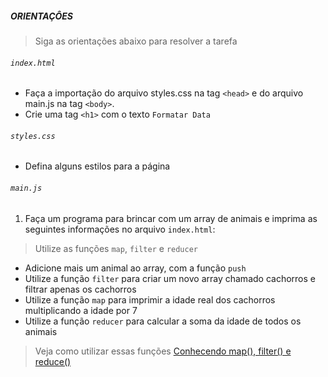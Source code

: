 ##### ORIENTAÇÔES
> Siga as orientações abaixo para resolver a tarefa

###### `index.html`
 - Faça a importação do arquivo styles.css na tag `<head>` e do arquivo main.js na tag `<body>`.
 - Crie uma tag `<h1>` com o texto `Formatar Data`

###### `styles.css`
 - Defina alguns estilos para a página
 
###### `main.js`

1. Faça um programa para brincar com um array de animais e imprima as seguintes informações no arquivo `index.html`:
> Utilize as funções `map`, `filter` e `reducer`

- Adicione mais um animal ao array, com a função `push`
- Utilize a função `filter` para criar um novo array chamado cachorros e filtrar apenas os cachorros
- Utilize a função `map` para imprimir a idade real dos cachorros multiplicando a idade por 7
- Utilize a função `reducer` para calcular a soma da idade de todos os animais


> Veja como utilizar essas funções
[Conhecendo map(), filter() e reduce()](https://medium.com/@programadriano/javascript-conhecendo-map-filter-e-reduce-ce072d8f0ec5)